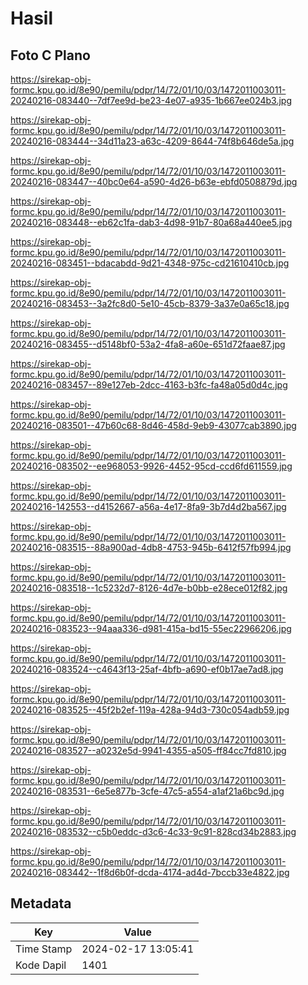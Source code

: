 # Hasil

## Foto C Plano

https://sirekap-obj-formc.kpu.go.id/8e90/pemilu/pdpr/14/72/01/10/03/1472011003011-20240216-083440--7df7ee9d-be23-4e07-a935-1b667ee024b3.jpg

https://sirekap-obj-formc.kpu.go.id/8e90/pemilu/pdpr/14/72/01/10/03/1472011003011-20240216-083444--34d11a23-a63c-4209-8644-74f8b646de5a.jpg

https://sirekap-obj-formc.kpu.go.id/8e90/pemilu/pdpr/14/72/01/10/03/1472011003011-20240216-083447--40bc0e64-a590-4d26-b63e-ebfd0508879d.jpg

https://sirekap-obj-formc.kpu.go.id/8e90/pemilu/pdpr/14/72/01/10/03/1472011003011-20240216-083448--eb62c1fa-dab3-4d98-91b7-80a68a440ee5.jpg

https://sirekap-obj-formc.kpu.go.id/8e90/pemilu/pdpr/14/72/01/10/03/1472011003011-20240216-083451--bdacabdd-9d21-4348-975c-cd21610410cb.jpg

https://sirekap-obj-formc.kpu.go.id/8e90/pemilu/pdpr/14/72/01/10/03/1472011003011-20240216-083453--3a2fc8d0-5e10-45cb-8379-3a37e0a65c18.jpg

https://sirekap-obj-formc.kpu.go.id/8e90/pemilu/pdpr/14/72/01/10/03/1472011003011-20240216-083455--d5148bf0-53a2-4fa8-a60e-651d72faae87.jpg

https://sirekap-obj-formc.kpu.go.id/8e90/pemilu/pdpr/14/72/01/10/03/1472011003011-20240216-083457--89e127eb-2dcc-4163-b3fc-fa48a05d0d4c.jpg

https://sirekap-obj-formc.kpu.go.id/8e90/pemilu/pdpr/14/72/01/10/03/1472011003011-20240216-083501--47b60c68-8d46-458d-9eb9-43077cab3890.jpg

https://sirekap-obj-formc.kpu.go.id/8e90/pemilu/pdpr/14/72/01/10/03/1472011003011-20240216-083502--ee968053-9926-4452-95cd-ccd6fd611559.jpg

https://sirekap-obj-formc.kpu.go.id/8e90/pemilu/pdpr/14/72/01/10/03/1472011003011-20240216-142553--d4152667-a56a-4e17-8fa9-3b7d4d2ba567.jpg

https://sirekap-obj-formc.kpu.go.id/8e90/pemilu/pdpr/14/72/01/10/03/1472011003011-20240216-083515--88a900ad-4db8-4753-945b-6412f57fb994.jpg

https://sirekap-obj-formc.kpu.go.id/8e90/pemilu/pdpr/14/72/01/10/03/1472011003011-20240216-083518--1c5232d7-8126-4d7e-b0bb-e28ece012f82.jpg

https://sirekap-obj-formc.kpu.go.id/8e90/pemilu/pdpr/14/72/01/10/03/1472011003011-20240216-083523--94aaa336-d981-415a-bd15-55ec22966206.jpg

https://sirekap-obj-formc.kpu.go.id/8e90/pemilu/pdpr/14/72/01/10/03/1472011003011-20240216-083524--c4643f13-25af-4bfb-a690-ef0b17ae7ad8.jpg

https://sirekap-obj-formc.kpu.go.id/8e90/pemilu/pdpr/14/72/01/10/03/1472011003011-20240216-083525--45f2b2ef-119a-428a-94d3-730c054adb59.jpg

https://sirekap-obj-formc.kpu.go.id/8e90/pemilu/pdpr/14/72/01/10/03/1472011003011-20240216-083527--a0232e5d-9941-4355-a505-ff84cc7fd810.jpg

https://sirekap-obj-formc.kpu.go.id/8e90/pemilu/pdpr/14/72/01/10/03/1472011003011-20240216-083531--6e5e877b-3cfe-47c5-a554-a1af21a6bc9d.jpg

https://sirekap-obj-formc.kpu.go.id/8e90/pemilu/pdpr/14/72/01/10/03/1472011003011-20240216-083532--c5b0eddc-d3c6-4c33-9c91-828cd34b2883.jpg

https://sirekap-obj-formc.kpu.go.id/8e90/pemilu/pdpr/14/72/01/10/03/1472011003011-20240216-083442--1f8d6b0f-dcda-4174-ad4d-7bccb33e4822.jpg


## Metadata

| Key        | Value               |
| ---------- | ------------------- |
| Time Stamp | 2024-02-17 13:05:41 |
| Kode Dapil | 1401                |



